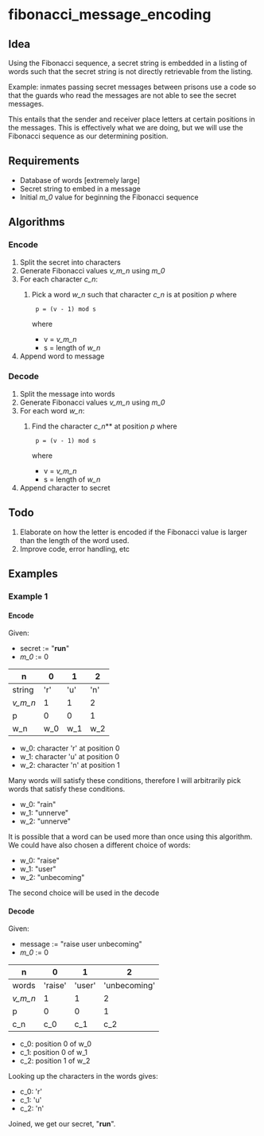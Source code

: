 # fibonacci_message_encoding

## Idea
Using the Fibonacci sequence, a secret string is embedded in a listing
of words such that the secret string is not directly retrievable from
the listing.

Example: inmates passing secret messages between prisons use a code so
that the guards who read the messages are not able to see the secret
messages.

This entails that the sender and receiver place letters at certain
positions in the messages. This is effectively what we are doing, but
we will use the Fibonacci sequence as our determining position.

## Requirements
- Database of words [extremely large]
- Secret string to embed in a message
- Initial *m_0* value for beginning the Fibonacci sequence

## Algorithms

### Encode
1. Split the secret into characters
2. Generate Fibonacci values *v_m_n* using *m_0*
3. For each character *c_n*:
    1. Pick a word *w_n* such that character *c_n* is at 
       position *p* where
       
            p = (v - 1) mod s
       
       where
       - v = *v_m_n*
       - s = length of *w_n*
4. Append word to message

### Decode
1. Split the message into words
2. Generate Fibonacci values *v_m_n* using *m_0*
3. For each word *w_n*:
    1. Find the character *c_n*** at position *p* where
       
            p = (v - 1) mod s
       
       where
       - v = *v_m_n*
       - s = length of *w_n*
4. Append character to secret

## Todo
1. Elaborate on how the letter is encoded if the Fibonacci value
   is larger than the length of the word used.
2. Improve code, error handling, etc


## Examples

### Example 1
#### Encode
Given:

- secret := "**run**"
- *m_0* := 0

| n        | 0   | 1   | 2   |
|----------|-----|-----|-----|
| string   | 'r' | 'u' | 'n' |
| *v_m_n*  | 1   | 1   | 2   |
| p        | 0   | 0   | 1   |
| w_n      | w_0 | w_1 | w_2 |

- w_0: character 'r' at position 0
- w_1: character 'u' at position 0
- w_2: character 'n' at position 1

Many words will satisfy these conditions, therefore I will 
arbitrarily pick words that satisfy these conditions.

- w_0: "rain"
- w_1: "unnerve"
- w_2: "unnerve"

It is possible that a word can be used more than once using this
algorithm. We could have also chosen a different choice of words:

- w_0: "raise"
- w_1: "user"
- w_2: "unbecoming"

The second choice will be used in the decode


#### Decode
Given:

- message := "raise user unbecoming"
- *m_0* := 0

| n        | 0       | 1      | 2            |
|----------|---------|--------|--------------|
| words    | 'raise' | 'user' | 'unbecoming' |
| *v_m_n*  | 1       | 1      | 2            |
| p        | 0       | 0      | 1            |
| c_n      | c_0     | c_1    | c_2          |

- c_0: position 0 of w_0
- c_1: position 0 of w_1
- c_2: position 1 of w_2

Looking up the characters in the words gives:

- c_0: 'r'
- c_1: 'u'
- c_2: 'n'

Joined, we get our secret, "**run**".



